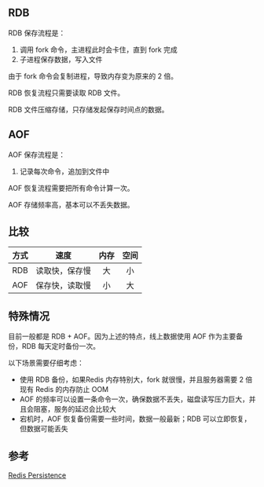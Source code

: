 ## RDB

RDB 保存流程是：

1. 调用 fork 命令，主进程此时会卡住，直到 fork 完成
1. 子进程保存数据，写入文件

由于 fork 命令会复制进程，导致内存变为原来的 2 倍。

RDB 恢复流程只需要读取 RDB 文件。

RDB 文件压缩存储，只存储发起保存时间点的数据。

## AOF

AOF 保存流程是：

1. 记录每次命令，追加到文件中

AOF 恢复流程需要把所有命令计算一次。

AOF 存储频率高，基本可以不丢失数据。

## 比较

| 方式 | 速度 | 内存 | 空间 |
|:---:|:---:|:---:|:---:|
| RDB | 读取快，保存慢 | 大 | 小 |
| AOF | 保存快，读取慢 | 小 | 大 | 

## 特殊情况

目前一般都是 RDB + AOF。因为上述的特点，线上数据使用 AOF 作为主要备份，RDB 每天定时备份一次。

以下场景需要仔细考虑：

- 使用 RDB 备份，如果Redis 内存特别大，fork 就很慢，并且服务器需要 2 倍现有 Redis 的内存防止 OOM
- AOF 的频率可以设置一条命令一次，确保数据不丢失，磁盘读写压力巨大，并且会阻塞，服务的延迟会比较大
- 宕机时，AOF 恢复备份需要一些时间，数据一般最新；RDB 可以立即恢复，但数据可能丢失

## 参考

[Redis Persistence](https://redis.io/topics/persistence)
